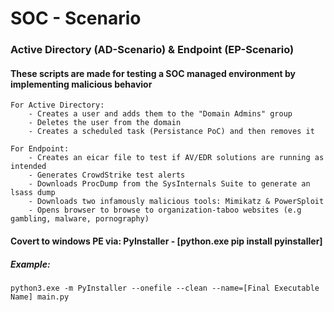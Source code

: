 # SOC - Scenario

### Active Directory (AD-Scenario) & Endpoint (EP-Scenario)

#### These scripts are made for testing a SOC managed environment by implementing malicious behavior

	For Active Directory:
		- Creates a user and adds them to the "Domain Admins" group
		- Deletes the user from the domain
		- Creates a scheduled task (Persistance PoC) and then removes it

	For Endpoint:
		- Creates an eicar file to test if AV/EDR solutions are running as intended
		- Generates CrowdStrike test alerts
		- Downloads ProcDump from the SysInternals Suite to generate an lsass dump
		- Downloads two infamously malicious tools: Mimikatz & PowerSploit
		- Opens browser to browse to organization-taboo websites (e.g gambling, malware, pornography)

#### Covert to windows PE via: PyInstaller - [python.exe pip install pyinstaller]

##### Example:

`python3.exe -m PyInstaller --onefile --clean --name=[Final Executable Name] main.py`
